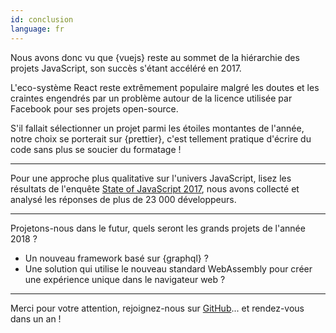 ```yaml
---
id: conclusion  
language: fr
---
```


Nous avons donc vu que {vuejs} reste au sommet de la hiérarchie des projets JavaScript, son succès s'étant accéléré en 2017.

L'eco-système React reste extrêmement populaire malgré les doutes et les craintes engendrés par un problème autour de la licence utilisée par Facebook pour ses projets open-source.

S'il fallait sélectionner un projet parmi les étoiles montantes de l'année, notre choix se porterait sur {prettier}, c'est tellement pratique d'écrire du code sans plus se soucier du formatage !

---

Pour une approche plus qualitative sur l'univers JavaScript, lisez les résultats de l'enquête [State of JavaScript 2017](https://stateofjs.com/), nous avons collecté et analysé les réponses de plus de 23 000 développeurs.

---

Projetons-nous dans le futur, quels seront les grands projets de l'année 2018 ?

* Un nouveau framework basé sur {graphql} ?
* Une solution qui utilise le nouveau standard WebAssembly pour créer une expérience unique dans le navigateur web ?

---

Merci pour votre attention, rejoignez-nous sur [GitHub](https://github.com/bestofjs/javascript-risingstars)... et rendez-vous dans un an !

